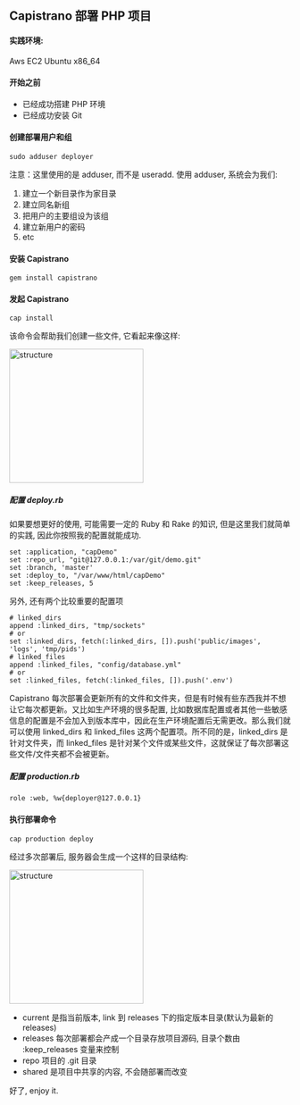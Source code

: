 ## Capistrano 部署 PHP 项目

#### 实践环境:
Aws EC2 Ubuntu x86_64

#### 开始之前

 - 已经成功搭建 PHP 环境
 - 已经成功安装 Git

#### 创建部署用户和组
```code
sudo adduser deployer
```
注意：这里使用的是 adduser, 而不是 useradd. 使用 adduser, 系统会为我们:
 1. 建立一个新目录作为家目录
 2. 建立同名新组
 3. 把用户的主要组设为该组
 4. 建立新用户的密码
 5. etc

#### 安装 Capistrano
```code
gem install capistrano
```

#### 发起 Capistrano
```code
cap install
```
该命令会帮助我们创建一些文件, 它看起来像这样:  

<img src="https://github.com/emanci/deploy-practices/blob/master/capistrano-structure.png" width = "240" alt="structure" align=center />  

##### 配置 deploy.rb
如果要想更好的使用, 可能需要一定的 Ruby 和 Rake 的知识, 但是这里我们就简单的实践, 因此你按照我的配置就能成功.
```code
set :application, "capDemo"
set :repo_url, "git@127.0.0.1:/var/git/demo.git"
set :branch, 'master'
set :deploy_to, "/var/www/html/capDemo"
set :keep_releases, 5
```
另外, 还有两个比较重要的配置项
```code
# linked_dirs
append :linked_dirs, "tmp/sockets"
# or
set :linked_dirs, fetch(:linked_dirs, []).push('public/images', 'logs', 'tmp/pids')
# linked_files
append :linked_files, "config/database.yml"
# or
set :linked_files, fetch(:linked_files, []).push('.env')
```
Capistrano 每次部署会更新所有的文件和文件夹，但是有时候有些东西我并不想让它每次都更新。又比如生产环境的很多配置, 比如数据库配置或者其他一些敏感信息的配置是不会加入到版本库中，因此在生产环境配置后无需更改。那么我们就可以使用 linked_dirs 和 linked_files 这两个配置项。所不同的是，linked_dirs 是针对文件夹，而 linked_files 是针对某个文件或某些文件，这就保证了每次部署这些文件/文件夹都不会被更新。

##### 配置 production.rb
```code
role :web, %w{deployer@127.0.0.1}
```

#### 执行部署命令
```code
cap production deploy
```

经过多次部署后, 服务器会生成一个这样的目录结构:  

<img src="https://github.com/emanci/deploy-practices/blob/master/server-directory.png" width = "240" alt="structure" align=center />  

*  current 是指当前版本, link 到 releases 下的指定版本目录(默认为最新的 releases)
*  releases 每次部署都会产成一个目录存放项目源码, 目录个数由 :keep_releases 变量来控制
*  repo 项目的 .git 目录
*  shared 是项目中共享的内容, 不会随部署而改变

好了, enjoy it.

